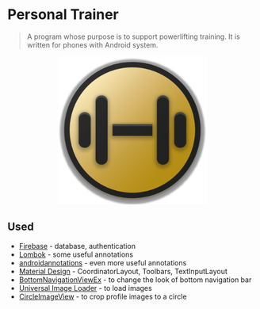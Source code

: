 # Personal Trainer
> A program whose purpose is to support powerlifting training. It is written for phones with Android system.

<p align="center">
  <img width="300" height="300" src="app/src/main/res/drawable/bar_icon.png">
</p>

## Used
+ [Firebase](https://firebase.google.com/) - database, authentication
+ [Lombok](https://projectlombok.org/) - some useful annotations 
+ [androidannotations](https://github.com/androidannotations) - even more useful annotations 
+ [Material Design](https://material.io/develop/android/) - CoordinatorLayout, Toolbars, TextInputLayout
+ [BottomNavigationViewEx](https://github.com/ittianyu/BottomNavigationViewEx) - to change the look of bottom navigation bar
+ [Universal Image Loader](https://github.com/nostra13/Android-Universal-Image-Loader) - to load images
+ [CircleImageView](https://github.com/hdodenhof/CircleImageView) - to crop profile images to a circle

